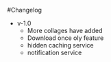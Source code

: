#Changelog

* v-1.0
	- More collages have added 
	- Download once oly feature
	- hidden caching service
	- notification service